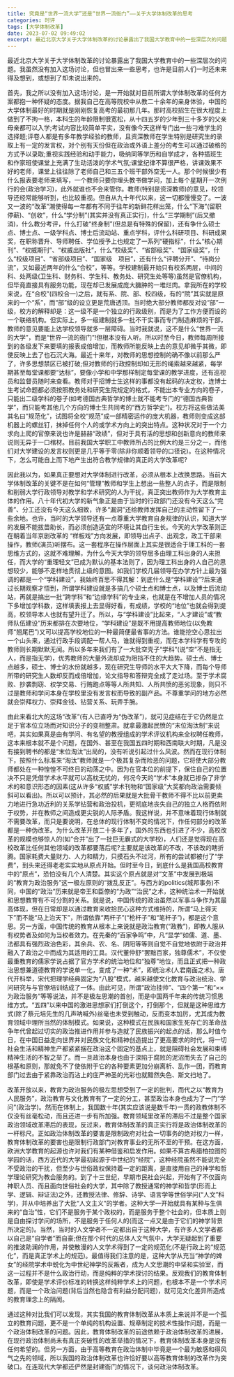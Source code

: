 ```yaml
---
title: 究竟是“世界一流大学”还是“世界一流衙门”——关于大学体制改革的思考
categories: 时评
tags: [大学体制改革]
date: 2023-07-02 09:49:02
excerpt: 最近北京大学关于大学体制改革的讨论暴露出了我国大学教育中的一些深层次的问题。我虽然没有加入这场讨论，但也冒出来一些思考，也许是目前人们一时还未来得及想到，或想到了却未说出来的。
---
```

最近北京大学关于大学体制改革的讨论暴露出了我国大学教育中的一些深层次的问题。我虽然没有加入这场讨论，但也冒出来一些思考，也许是目前人们一时还未来得及想到，或想到了却未说出来的。

首先，我之所以没有加入这场讨论，是一开始就对目前所谓大学体制改革的任何方案都抱一种怀疑的态度。据我自己在高等院校中从教二十余年的亲身体验，中国的大学体制最好的时期就是刚刚恢复高考的最初那几年。那时高校招生在很大程度上做到了不拘一格，本科生的年龄限制很宽松，从十四五岁的少年到三十多岁的父亲母亲都可以入学;考试内容比较简单平实，没有像今天这样专门出一些刁难学生的选择题;评卷人都是有多年教学经验的教师，且资深教师在学生特别是研究生的录取上有一定的发言权，对个别有天份但在政治或外语上差分的考生可以通过破格的方式予以录取;重视实践经验和动手能力，吸纳同等学历和自学成才，各种插班生和作家班使课堂上充满了生动活泼的学术气氛;课堂纪律不算很严格，讲课效果不好的老师，课堂上往往除了老师自己和三五个班干部外空无一人。那个时候很少有什么报表要老师来填写，一个教师只要你埋头教书做学问，加上每个星期开一次例行的会(政治学习)，此外就谁也不会来管你。教师(特别是资深教师)的意见，校领导还经常能够听到，也比较重视。但自从九十年代以来，这一切都慢慢变了。一波又一波的“改革”潮使得每一年都有不同于往年的新鲜花样出笼，什么“下海”(留职停薪)、“创收”，什么“学分制”(其实并没有真正实行)，什么“三学期制”(后又撤消)，什么教分考评，什么打破“终身制”(但总是有特殊的保留)，还有争什么硕士点、博士点、一级学科点、博士后流动站、重点学科，评什么科研项目、科研成果奖，在职称晋升、导师聘任、学位授予上也规定了一系列“硬指标”，什么“核心期刊”、“权威期刊”、“权威出版社”，什么“校级奖”、“省部级奖”、“国家级奖”，什么“校级项目”、“省部级项目”、“国家级　项目”，还有什么“评聘分开”、“待岗分流”，又如最近两年的什么“合校”，等等。学校建制最开始只有校系两层，中间的科、处两级(卫生科、财务科、学生科、教务处、研究生处等等)虽然是官僚机构，但毕竟直接具有服务功能，现在却已发展成庞大臃肿的一堆烂肉。拿我所在的学校来说，在“合校”(四校合一)之后，就有系、院、部、校四级，有的“院”其实就是原来的一个“系”，而“部”级的设立更是荒唐透顶。当时绝大部分教师都反对设“部”一级，校方的解释却是：这一级不是一个独立的行政级别，而是为了工作方便而设的一个联络机构。但实际上，多一级建制就多一批不干实事而专门制造麻烦的干部，教师的意见要能上达学校领导就多一层障碍。当时我就说，这不是什么“世界一流的大学”，而是“世界一流的衙门”!但根本没有人听。所以时至今日，教师每周所接到的各级发下来要填的报表成倍增加，而教师所能反映上去的意见却微乎其微，即使反映上去了也石沉大海。最近十来年，对教师的思想控制的确不像以前那么严了，许多思想禁区已被打破;但对教师的行政控制却如无形的绳索越来越紧，每学期甚至每堂课都要“达标”，要像小学和中学那样制定每堂课的教学进度，还有巡视员和监督员随时来查看。教师对于招博士生这样的事都没有起码的决定权，连博士生考试命题都必须按照教务处和研究生院规定的格式，不能出本专业方向的卷子，只能出二级学科的卷子(如考德国古典哲学的博士就不能考专门的“德国古典哲学”，而只能考其他几个方向的博士生共同考的“西方哲学史”)。校方将这些做法美其名曰“规范化”，试图将全校“规范”成一部精密运作的庞大机器，教师则变成这部机器上的螺丝钉，抹掉任何个人的或学术方向上的突出特点。这种状况对于一个力求向上爬的官僚来说也许是赫赫“政绩”，但对于具有活的思想和创新意向的教师来说则无异于一口棺材。目前我国大学职工中教师所占的比例大约是三分之一，而他们对大学建设的发言权则更是几乎等于零(除非你顺着领导的口径说)。在这种情况下，怎么可能自上而下地产生出符合教学规律的真正的大学改革呢?

因此我以为，如果真正要想对大学体制进行改革，必须从根本上改换思路。当前大学体制改革的关键不是在如何“管理”教师和学生上想出一些整人的点子，而是限制和削弱大学行政领导对教学和学术研究的人为干扰，真正突出教师作为大学教育主体的作用。八十年代初大学的新气象正是由于当时的行政部门还没有今天这么“完善”、分工还没有今天这么细致，许多“漏洞”还给教师发挥自己的主动性留下了一些余地。也许，当时的大学领导还有一点尊重大学教育自身规律的认识，知道大学的发展不能拔苗助长，而必须创造适宜的环境让其自行生长。今天的大学改革则正在朝着当年京剧改革的 “样板戏”方向发展，即领导出点子、出观念，政工干部来操作，教师(演员)听摆布。这一套程序在操作层面上其实是很适合于理工科的一套思维方式的，这就不难理解，为什么今天大学的领导层多由理工科出身的人来担任，而大学的“重理轻文”已成为默认的基本法则了，因为理工科出身的人自己的思想较少，能够不走样地贯彻上级的意图。如我们学校几届领导在办学方针上最为强调的都是一个“学科建设”，我始终百思不得其解：到底什么是“学科建设”?后来通过长期观察才悟到，所谓学科建设就是多搞几个硕士点和博士点，以及博士后流动站，再就是搞出一批“跨学科”和“边缘学科”的专业来，也就是在不增加人员的情况下多增加学科数，这样填表报上去显得好看，有成绩，学校的“地位”也就会得到提高，校领导本人也就有望升迁了。所以，与“学科建设”比起来，“人才建设”或“教师队伍建设”历来都排在次要地位，“学科建设”是既不用提高教师地位(以免教师“翘尾巴”)又可以提高学校地位的一种最简便最省事的方法。谁能挖空心思拉出一个山头来，通过行政手段调配一帮人马，谁就得到重视，而在本学科学有专攻的教师则长期默默无闻。所以多年来我们有了一大批空壳子“学科”(说“空”不是指无人，而是指无学)，优秀教师的大量外流却成为阻挡不住的大趋势。硕士点、博士点越多，硕士、博士的水份就越多，现在研究生导师的水平大大下降，而每个导师所带的研究生人数却反而成倍增加，论文指导和答辩完全成了走过场。至于学术腐败、抄袭剽窃、权学交易、行贿跑点等等人所共知、人所共愤的恶劣现象，则只不过是教师和学问本身在学校里没有发言权而导致的副产品。不尊重学问的地方必然就会崇拜权力、崇拜金钱、钻营关系、玩弄手腕。

由此来看北大的这场“改革”(有人已直呼为“伪改革”)，就可见症结在于它仍然是立足于官本位立场而对知识分子的变相整肃。就拿最激起民愤的“末位淘汰制”来说吧，其实如果真是由有学问、有名望的教授组成的学术评议机构来全权聘任教师，这本来根本就不是个问题，在国外、甚至在我国五四时期和西南联大时期，凡是没有接到聘书的都是“末位淘汰”出局的，没有听说引起过什么风波。然而在现行体制下，按照什么标准来“淘汰”教师就是一个极其复杂而险恶的问题，它将使大部分教师都处在一种惶惶不可终日的动荡之中。因为在官本位的前提下，保住自己的位置决不只是凭借学术水平就可以高枕无忧的，何况今天的“学术”本身就已掺杂了非学术的和意识形态的因素(这从许多“权威”学术刊物和“国家级”大奖都向政治需要倾斜可以看出)。所以可以预计，其必然的后果就是大批骨干教师不得不比以前更卖力地进行急功近利的关系学钻营和政治投机，更彻底地丧失自己的独立人格而依附于权势，并在教师之间造成更尖锐的人际矛盾。我这样说，并不意味着现行体制就不需要改革，而只是要说明，在总体的现行体制不变的情况下，作任何部分的改革都是一种伪改革。为什么改革开放二十多年了，国外的东西也引进了不少，高校改革的规模也够惊人的(如“合并”出了一批巨无霸式的大学校)，人们还是觉得现在高校改革比任何其他领域的改革都要落后呢?主要就是该改革的不改，不该改的瞎折腾。国家耗费大量财力、人力和精力，只摸石头不过河，所有的尝试都被付了“学费”，到头来还得老老实实地从原点开始。但时至今日，到底什么是我国高校教育中的“原点”，恐怕没有几个人清楚。其实这个原点就是对“文革”中发展到极端的“教育为政治服务”这一极左原则的“拨乱反正”。与西方的politics(城邦事务)不同，中国的“政治”历来就是帝王和臣僚的“为政”“治民”之术，这种统治术一开始就和思想教育有不可分割的关系。就是说，中国传统的政治虽然以军事斗争作为其最高体现，但在日常却是以通过教育来收拾民心这种方式维持的，所谓“马上得天下”而不能“马上治天下”，所谓依靠“两杆子”(“枪杆子”和“笔杆子”)，都是这个意思。另一方面，中国传统的教育从根本上来说就是政治教育(“政教”)，即教人服从有权势者及如何为当权者效力。在先秦的“百家争鸣”中，凡“显学”如儒、道、墨、法都具有强烈政治色彩，其余兵、农、名、阴阳等等则自觉不自觉地依附于政治并融入了政治之中而成为其适用的工具。汉代董仲舒“罢黜百家，独尊儒术”，不仅使最重教育的儒家学说占据了官方学术的统治地位和“独尊”地位，而且正式把一种政治思想兼道德教育的学说单一化，变成了一种“术”，即统治术(人君南面之术)。唐代开科举，宋代把理学经典固定为“八股”模式，越来越使文化教育与政治统治、学问研究与与官僚培训结成了一体。由此可见，所谓“政治挂帅”、“四个第一”和“××为政治服务”等等说法，并不是极左思潮的首创，而是中国两千年来的传统习惯思维方式。“五四”以来中国的激进思想家们打倒这个，打倒那个，但就是这种思维方式(除了蔡元培先生的几声呐喊外)丝毫也未受到触动，反而变本加厉，尤其成为教育领域中理所当然的体制模式。如果说，这种模式在民族和国家生死存亡的革命战争年代曾起过切实的政治推进作用并参与造就了民族振兴的起点的话，那么时值今日，在中国日益走向世界并对民族文化和精神创造提出了更高要求的时代，将一切社会生活和精神生产都紧紧捆在政治这个固定的基点上，就是阻碍社会发展和束缚精神生活的不智之举了。而一旦政治本身也由于深陷于腐败的泥沼而失去了自己的根基和原则，那就免不了使依附于它的各种要素更加分崩离析、乱作一团，而教育部门过去由于紧靠政治而沾上的庄严神圣的光彩也就黯然失色、斯文扫地了。

改革开放以来，教育为政治服务的极左思想受到了一定的批判，而代之以“教育为人民服务”，政治教育与文化教育有了一定的分工，甚至政治本身也成为了一门“学问”(政治学)。然而在体制上，我国数十年(其实应该说是数千年)一贯的政教体制不仅没有丝毫松动，而且还进一步有所加强。教育领域里改革的滞后不过是整个国家政治领域改革滞后的表现，反过来，教育体制改革的真正实行将是政治体制改革的一杆标尺。正如政治体制改革的要害是限制政府对社会一切事务的绝对权力一样，教育体制改革的要害也是限制行政部门对教育事业的无所不至的干预。在这方面，欧洲大学教育的起源也许对我们有某种借鉴和启发作用。如果不算古希腊柏拉图的学园的话，西方近代的大学最初起源于中世纪的“经院”，这种经院虽然不能说完全不受政治的干扰，但至少与世俗政权保持着一定的距离，是直接用自己的神学和哲学理论研究为教会服务的。到了十三世纪，早期市民社会兴起，开始有了不仅面向神职人员、而且面向世俗社会的大学，其中除了教授通常的神学和哲学(形而上学、逻辑、辩证法)之外，还教授法律、修辞、诗学、语言学等世俗学问(“人文”科学)，并从中培养出了大批“人文主义”的学者。这种大学一开始就具有某种与生俱来的“自治”性，它们不是服务于某个政权的，而是服务于整个社会的，但本质上则是自由探讨学问的场所，不是服务于任何人的(而这一点又是由于它们的神学背景所决定的)。当然，当时的人文学者不一定都出自于这种大学，有许多人文学者都以自己是“自学者”而自豪;但在那个时代的总体人文气氛中，大学无疑起到了重要的推波助澜的作用，并使散漫的人文学术得到了一定的规范化(不是行政上的“规范化”，而是真正学术上的规范)。最值得我们注意的是，这种大学从充当“神学的婢女”的经院学术中蜕化为中世纪神学的反叛者，成为人文思潮的中坚和实验室，而这一过程并不是什么政治行动，而是纯粹的学术探讨的结果。反观我们的教育体制改革，即使是学术评价标准的转换这样纯粹学术上的问题，也根本不是一个学术问题，而是一个政治问题(背后当然也隐含有利益分配问题)，就可见文化差异所造成的教育理念上的隔阂。

通过这种对比我们可以发现，其实我国的教育体制改革从本质上来说并不是一个孤立的教育问题，更不是一个单纯的机构设置、规章制定的技术性操作问题，而是一个政治体制改革的问题。因此，教育体制改革的前途依赖于政治体制改革的进展，在现行政治体制尚未有真正突破性的改革举措的情况下，教育体制改革本身是没有任何希望的。但另一方面，由于高等教育在政治体制中毕竟是一个最为敏感和得风气之先的领域，所以我国的政治体制改革也许恰好要以高等教育体制的改革作为突破口。在连现代大学都还俨然是封建衙门的情况下，谈何政治体制改革。
